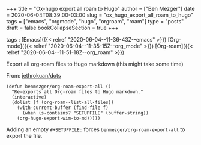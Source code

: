 +++
title = "Ox-hugo export all roam to Hugo"
author = ["Ben Mezger"]
date = 2020-06-04T08:39:00-03:00
slug = "ox_hugo_export_all_roam_to_hugo"
tags = ["emacs", "orgmode", "hugo", "orgroam", "roam"]
type = "posts"
draft = false
bookCollapseSection = true
+++

tags
: [Emacs]({{< relref "2020-06-04--11-36-43Z--emacs" >}}) [Org-mode]({{< relref "2020-06-04--11-35-15Z--org_mode" >}}) [Org-roam]({{< relref "2020-06-04--11-51-18Z--org_roam" >}})

Export all org-roam files to Hugo markdown (this might take some time)

From: [jethrokuan/dots](https://github.com/jethrokuan/dots/blob/0064ea2aab667f115a14ce48292731db46302c53/.doom.d/config.el#L488)

```emacs-lisp
(defun benmezger/org-roam-export-all ()
  "Re-exports all Org-roam files to Hugo markdown."
  (interactive)
  (dolist (f (org-roam--list-all-files))
    (with-current-buffer (find-file f)
      (when (s-contains? "SETUPFILE" (buffer-string))
	(org-hugo-export-wim-to-md)))))
```

Adding an empty `#+SETUPFILE:` forces `benmezger/org-roam-export-all` to export
the file.